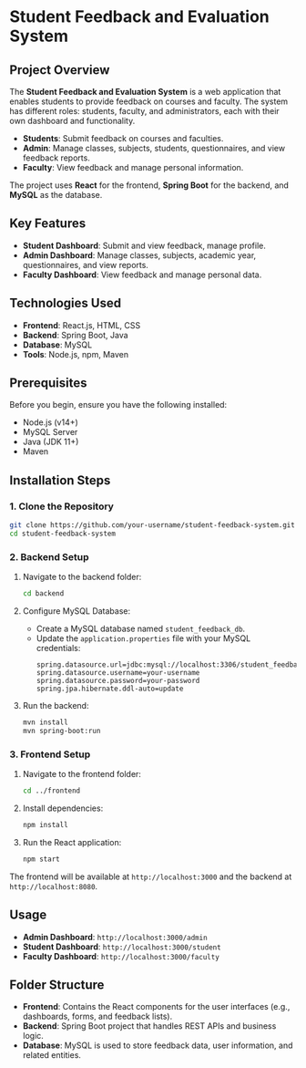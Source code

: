 
# Student Feedback and Evaluation System

## Project Overview
The **Student Feedback and Evaluation System** is a web application that enables students to provide feedback on courses and faculty. The system has different roles: students, faculty, and administrators, each with their own dashboard and functionality.

- **Students**: Submit feedback on courses and faculties.
- **Admin**: Manage classes, subjects, students, questionnaires, and view feedback reports.
- **Faculty**: View feedback and manage personal information.

The project uses **React** for the frontend, **Spring Boot** for the backend, and **MySQL** as the database.

## Key Features
- **Student Dashboard**: Submit and view feedback, manage profile.
- **Admin Dashboard**: Manage classes, subjects, academic year, questionnaires, and view reports.
- **Faculty Dashboard**: View feedback and manage personal data.

## Technologies Used
- **Frontend**: React.js, HTML, CSS
- **Backend**: Spring Boot, Java
- **Database**: MySQL
- **Tools**: Node.js, npm, Maven

## Prerequisites
Before you begin, ensure you have the following installed:
- Node.js (v14+)
- MySQL Server
- Java (JDK 11+)
- Maven

## Installation Steps

### 1. Clone the Repository
```bash
git clone https://github.com/your-username/student-feedback-system.git
cd student-feedback-system
```

### 2. Backend Setup

1. Navigate to the backend folder:
   ```bash
   cd backend
   ```

2. Configure MySQL Database:
   - Create a MySQL database named `student_feedback_db`.
   - Update the `application.properties` file with your MySQL credentials:
     ```properties
     spring.datasource.url=jdbc:mysql://localhost:3306/student_feedback_db
     spring.datasource.username=your-username
     spring.datasource.password=your-password
     spring.jpa.hibernate.ddl-auto=update
     ```

3. Run the backend:
   ```bash
   mvn install
   mvn spring-boot:run
   ```

### 3. Frontend Setup

1. Navigate to the frontend folder:
   ```bash
   cd ../frontend
   ```

2. Install dependencies:
   ```bash
   npm install
   ```

3. Run the React application:
   ```bash
   npm start
   ```

The frontend will be available at `http://localhost:3000` and the backend at `http://localhost:8080`.

## Usage
- **Admin Dashboard**: `http://localhost:3000/admin`
- **Student Dashboard**: `http://localhost:3000/student`
- **Faculty Dashboard**: `http://localhost:3000/faculty`

## Folder Structure

- **Frontend**: Contains the React components for the user interfaces (e.g., dashboards, forms, and feedback lists).
- **Backend**: Spring Boot project that handles REST APIs and business logic.
- **Database**: MySQL is used to store feedback data, user information, and related entities.



